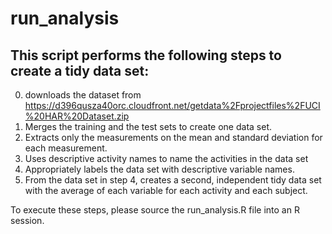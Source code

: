 # run_analysis

## This script performs the following steps to create a tidy data set:
0. downloads the dataset from https://d396qusza40orc.cloudfront.net/getdata%2Fprojectfiles%2FUCI%20HAR%20Dataset.zip
1. Merges the training and the test sets to create one data set.
2. Extracts only the measurements on the mean and standard deviation for each measurement. 
3. Uses descriptive activity names to name the activities in the data set
4. Appropriately labels the data set with descriptive variable names. 
5. From the data set in step 4, creates a second, independent tidy data set with the average of each variable for each activity and each subject.

To execute these steps, please source the run_analysis.R file into an R session.